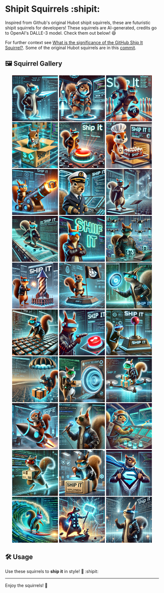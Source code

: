 # Shipit Squirrels :shipit:

Inspired from Github's original Hubot shipit squirrels, these are futuristic shipit squirrels for developers! These squirrels are AI-generated, credits go to OpenAI's DALLE-3 model. Check them out below! 😄

For further context see [What is the significance of the GitHub Ship It Squirrel?](https://www.quora.com/On-GitHub-what-is-the-significance-of-the-Ship-It-squirrel). Some of the original Hubot squirrels are in this [commit](https://github.com/github/hubot-scripts/commit/247310f83e8f0a33230c4a2ceb5e68ca86006e18).


## 🖼️ Squirrel Gallery

<p align="center">
  <img src="squirrels/shipit-airplane-squirrel.png" width="150">
  <img src="squirrels/shipit-astronaut-squirrel.png" width="150">
  <img src="squirrels/shipit-bowling-squirrel.png" width="150">
  <img src="squirrels/shipit-box-squirrel.png" width="150">
  <img src="squirrels/shipit-button-squirrel.png" width="150">
  <img src="squirrels/shipit-cake-squirrel.png" width="150">
  <img src="squirrels/shipit-cannon-squirrel.png" width="150">
  <img src="squirrels/shipit-captain-squirrel.png" width="150">
  <img src="squirrels/shipit-conductor-squirrel.png" width="150">
  <img src="squirrels/shipit-conveyer-squirrel.png" width="150">
  <img src="squirrels/shipit-cool-squirrel.png" width="150">
  <img src="squirrels/shipit-drones-squirrel.png" width="150">
  <img src="squirrels/shipit-firework-squirrel.png" width="150">
  <img src="squirrels/shipit-flag-squirrel.png" width="150">
  <img src="squirrels/shipit-frisbee-squirrel.png" width="150">
  <img src="squirrels/shipit-keyboard-squirrel.png" width="150">
  <img src="squirrels/shipit-laser-squirrel.png" width="150">
  <img src="squirrels/shipit-lever-squirrel.png" width="150">
  <img src="squirrels/shipit-para-squirrel.png" width="150">
  <img src="squirrels/shipit-portal-squirrel.png" width="150">
  <img src="squirrels/shipit-ride-drone-squirrel.png" width="150">
  <img src="squirrels/shipit-rocket-squirrel.png" width="150">
  <img src="squirrels/shipit-singer-squirrel.png" width="150">
  <img src="squirrels/shipit-spaceship-squirrel.png" width="150">
  <img src="squirrels/shipit-speedy-squirrel.png" width="150">
  <img src="squirrels/shipit-stamp-squirrel.png" width="150">
  <img src="squirrels/shipit-super-squirrel.png" width="150">
  <img src="squirrels/shipit-surf-squirrel.png" width="150">
  <img src="squirrels/shipit-thor-squirrel.png" width="150">
  <img src="squirrels/shipit-wand-squirrel.png" width="150">
</p>

## 🛠️ Usage
Use these squirrels to **ship it** in style! 🚢 :shipit:

---

Enjoy the squirrels! 🎉
